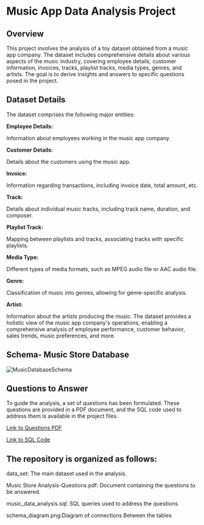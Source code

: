 # Music App Data Analysis Project
## Overview
This project involves the analysis of a toy dataset obtained from a music app company. The dataset includes comprehensive details about various aspects of the music industry, covering employee details, customer information, invoices, tracks, playlist tracks, media types, genres, and artists. The goal is to derive insights and answers to specific questions posed in the project.

## Dataset Details
The dataset comprises the following major entities:

**Employee Details:**

Information about employees working in the music app company.

**Customer Details:**

Details about the customers using the music app.

**Invoice:**

Information regarding transactions, including invoice date, total amount, etc.

**Track:**

Details about individual music tracks, including track name, duration, and composer.

**Playlist Track:**

Mapping between playlists and tracks, associating tracks with specific playlists.

**Media Type:**

Different types of media formats, such as MPEG audio file or AAC audio file.

**Genre:**

Classification of music into genres, allowing for genre-specific analysis.

**Artist:**

Information about the artists producing the music.
The dataset provides a holistic view of the music app company's operations, enabling a comprehensive analysis of employee performance, customer behavior, sales trends, music preferences, and more.

## Schema- Music Store Database
![MusicDatabaseSchema](https://user-images.githubusercontent.com/112153548/213707717-bfc9f479-52d9-407b-99e1-e94db7ae10a3.png)


## Questions to Answer
To guide the analysis, a set of questions has been formulated. These questions are provided in a PDF document, and the SQL code used to address them is available in the project files.

[Link to Questions PDF](https://github.com/Abhishek7574/sql-start/blob/ccb82706e220f15f3f1abd56b1c716e4e1f748f2/Music%20Store%20Analysis-Questions.pdf)

[Link to SQL Code](https://github.com/Abhishek7574/sql-start/blob/63ca1f8101547fbf61cc268e5f519de5ad1ebd74/music_data_analysis.sql)

## The repository is organized as follows:

data_set: The main dataset used in the analysis.

Music Store Analysis-Questions.pdf: Document containing the questions to be answered.

music_data_analysis.sql: SQL queries used to address the questions.

schema_diagram.png:Diagram of connections Between the tables


